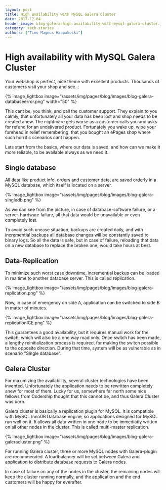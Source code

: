 ```yaml
---
layout: post
title: High availability with MySQL Galera Cluster
date: 2017-12-04
header_image: blog-galera-high-availability-with-mysql-galera-cluster.jpeg
category: tech-stories
authors: ["Timo Magnus Haapakoski"]
---
```


# High availability with MySQL Galera Cluster

Your webshop is perfect, nice theme with excellent products. Thousands of customers visit your shop and see..:

{% image_lightbox image="/assets/img/pages/blog/images/blog-galera-databaseerror.png" width="50" %}

This cant be, you think, and call the customer support. They explain to you calmly, that unfortunately all your data has been lost and shop needs to be created anew.
The nightmare gets worse as a customer calls you and asks for refund for an undelivered product.
Fortunately you wake up, wipe your forehead in relief remembering, that you bought an ePages shop where such horrific scenarios cant happen.

Lets start from the basics, where our data is saved, and how can we make it more reliable, to be available always as we need it.

## Single database

All data like product info, orders and customer data, are saved orderly in a MySQL database, which itself is located on a server.

{% image_lightbox image="/assets/img/pages/blog/images/blog-galera-singledb.png" %}

As we can see from the picture, in case of database-software failure, or a server-hardware failure, all that data would be unavailable or even completely lost.

To avoid such unease situation, backups are created daily, and with incremential backups all database changes will be constantly saved to binary logs.
So all the data is safe, but in case of failure, reloading that data on a new database to replace the broken one, would take hours at best.

## Data-Replication

To minimize such worst case downtime, incremential backup can be loaded in realtime to another database server. This is called replication.

{% image_lightbox image="/assets/img/pages/blog/images/blog-galera-replication.png" %}

Now, in case of emergency on side A, application can be switched to side B in matter of minutes.

{% image_lightbox image="/assets/img/pages/blog/images/blog-galera-replicationICE.png" %}

This guarantees a good availability, but it requires manual work for the switch, which will also be a one way road only.
Once switch has been made, a lengthy reinitialization process is required, for making the switch possible to the opposite direction.
During that time, system will be as vulnerable as in scenario "Single database".

## Galera Cluster

For maximizing the availability, several cluster technologies have been invented.
Unfortunately the application needs to be rewritten completely anew for most of them.
Lucky for us, somewhere far north some nice fellows from Codership thought that this cannot be, and thus Galera Cluster was born.

Galera cluster is basically a replication plugin for MySQL. It is compatible with MySQL InnoDB Database engine, so applications designed for MySQL run well on it.
It allows all data written in one node to be immediatly written on all other nodes in the cluster. This is called multi-master replication.

{% image_lightbox image="/assets/img/pages/blog/images/blog-galera-galeracluster.png" %}

For running Galera cluster, three or more MySQL nodes with Galera-plugin are recommended.
A loadbalancer will be set between Galera and application to distribute database requests to Galera nodes.

In case of failure on any of the nodes in the cluster, the remaining nodes will keep the cluster running normally, and the application and the end customers will be happy for everafter.
